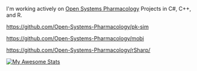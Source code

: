 I'm working actively on [Open Systems Pharmacology]([url](https://www.open-systems-pharmacology.org/)) Projects in C#, C++, and R.

https://github.com/Open-Systems-Pharmacology/pk-sim

https://github.com/Open-Systems-Pharmacology/mobi

https://github.com/Open-Systems-Pharmacology/rSharp/

[![My Awesome Stats](https://awesome-github-stats.azurewebsites.net/user-stats/rwmcintosh)](https://git.io/awesome-stats-card)
